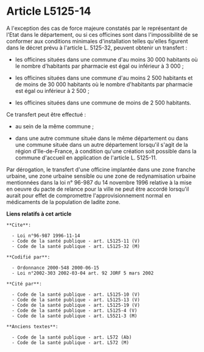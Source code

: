 # Article L5125-14

A l'exception des cas de force majeure constatés par le représentant de l'Etat dans le département, ou si ces officines sont
dans l'impossibilité de se conformer aux conditions minimales d'installation telles qu'elles figurent dans le décret prévu à
l'article L. 5125-32, peuvent obtenir un transfert :

- les officines situées dans une commune d'au moins 30 000 habitants où le nombre d'habitants par pharmacie est égal ou
inférieur à 3 000 ;

- les officines situées dans une commune d'au moins 2 500 habitants et de moins de 30 000 habitants où le nombre d'habitants
par pharmacie est égal ou inférieur à 2 500 ;

- les officines situées dans une commune de moins de 2 500 habitants.

Ce transfert peut être effectué :

- au sein de la même commune ;

- dans une autre commune située dans le même département ou dans une commune située dans un autre département lorsqu'il
s'agit de la région d'Ile-de-France, à condition qu'une création soit possible dans la commune d'accueil en application de
l'article L. 5125-11.

Par dérogation, le transfert d'une officine implantée dans une zone franche urbaine, une zone urbaine sensible ou une zone de
redynamisation urbaine mentionnées dans la loi n° 96-987 du 14 novembre 1996 relative à la mise en oeuvre du pacte de relance
pour la ville ne peut être accordé lorsqu'il aurait pour effet de compromettre l'approvisionnement normal en médicaments de
la population de ladite zone.

**Liens relatifs à cet article**

	**Cite**:

	  - Loi n°96-987 1996-11-14
	  - Code de la santé publique - art. L5125-11 (V)
	  - Code de la santé publique - art. L5125-32 (M)

	**Codifié par**:

	  - Ordonnance 2000-548 2000-06-15
	  - Loi n°2002-303 2002-03-04 art. 92 JORF 5 mars 2002

	**Cité par**:

	  - Code de la santé publique - art. L5125-10 (V)
	  - Code de la santé publique - art. L5125-13 (V)
	  - Code de la santé publique - art. L5125-19 (V)
	  - Code de la santé publique - art. L5125-4 (V)
	  - Code de la santé publique - art. L5521-3 (M)

	**Anciens textes**:

	  - Code de la santé publique - art. L572 (Ab)
	  - Code de la santé publique - art. L572 (M)

